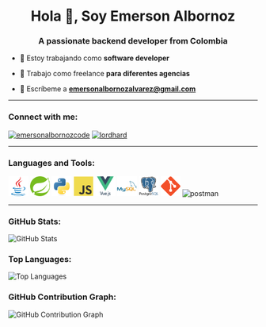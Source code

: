 <h1 align="center">Hola 👋, Soy Emerson Albornoz</h1>
<h3 align="center">A passionate backend developer from Colombia</h3>

- 🔫 Estoy trabajando como **software developer**

- 👯 Trabajo como freelance **para diferentes agencias**

- 📧 Escríbeme a **emersonalbornozalvarez@gmail.com**

---

<h3 align="left">Connect with me:</h3>
<p align="left">
<a href="https://linkedin.com/in/emersonalbornozcode" target="blank"><img align="center" src="https://raw.githubusercontent.com/rahuldkjain/github-profile-readme-generator/master/src/images/icons/Social/linked-in-alt.svg" alt="emersonalbornozcode" height="30" width="40" /></a>
<a href="https://www.leetcode.com/lordhard" target="blank"><img align="center" src="https://raw.githubusercontent.com/rahuldkjain/github-profile-readme-generator/master/src/images/icons/Social/leet-code.svg" alt="lordhard" height="30" width="40" /></a>
</p>

---

<h3 align="left">Languages and Tools:</h3>
<p align="left">
    <img src="https://raw.githubusercontent.com/devicons/devicon/master/icons/java/java-original.svg" alt="java" width="40" height="40"/>
    <img src="https://raw.githubusercontent.com/devicons/devicon/master/icons/spring/spring-original.svg" alt="spring" width="40" height="40"/>
    <img src="https://raw.githubusercontent.com/devicons/devicon/master/icons/python/python-original.svg" alt="python" width="40" height="40"/>
    <img src="https://raw.githubusercontent.com/devicons/devicon/master/icons/javascript/javascript-original.svg" alt="javascript" width="40" height="40"/>
    <img src="https://raw.githubusercontent.com/devicons/devicon/master/icons/vuejs/vuejs-original-wordmark.svg" alt="vuejs" width="40" height="40"/>
    <img src="https://raw.githubusercontent.com/devicons/devicon/master/icons/mysql/mysql-original-wordmark.svg" alt="mysql" width="40" height="40"/>
    <img src="https://raw.githubusercontent.com/devicons/devicon/master/icons/postgresql/postgresql-original-wordmark.svg" alt="postgresql" width="40" height="40"/>
    <img src="https://raw.githubusercontent.com/devicons/devicon/master/icons/git/git-original.svg" alt="git" width="40" height="40"/>
    <img src="https://www.vectorlogo.zone/logos/getpostman/getpostman-icon.svg" alt="postman" width="40" height="40"/>
</p>

---

<h3 align="left">GitHub Stats:</h3>
<p align="left">
    <img src="https://github-readme-stats.vercel.app/api?username=EmersonCR719&show_icons=true&theme=dark" alt="GitHub Stats" width="50%"/>
</p>

<h3 align="left">Top Languages:</h3>
<p align="left">
    <img src="https://github-readme-stats.vercel.app/api/top-langs/?username=EmersonCR719&layout=compact&theme=dark" alt="Top Languages" width="50%"/>
</p>

<!--
<h3 align="left">GitHub Stats & Top Languages:</h3>
<div style="display: flex; flex-wrap: wrap; justify-content: center;">
    <img src="https://github-readme-stats.vercel.app/api?username=EmersonCR719&show_icons=true&theme=dark" alt="GitHub Stats" width="45%"/>
    <img src="https://github-readme-stats.vercel.app/api/top-langs/?username=EmersonCR719&layout=compact&theme=dark" alt="Top Languages" width="45%"/>
</div>
-->


<h3 align="left">GitHub Contribution Graph:</h3>
<p align="left">
    <img src="https://github-readme-activity-graph.vercel.app/graph?username=EmersonCR719&theme=github-dark" alt="GitHub Contribution Graph" width="100%"/>
</p>


